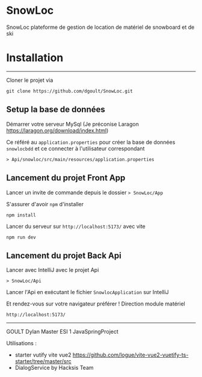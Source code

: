 # SnowLoc
SnowLoc plateforme de gestion de location de matériel de snowboard et de ski

# Installation
***
Cloner le projet via
```
git clone https://github.com/dgoult/SnowLoc.git
```
## Setup la base de données

Démarrer votre serveur MySql (Je préconise Laragon https://laragon.org/download/index.html)

Ce référé au ``application.properties`` pour créer la base de données ``snowlocbdd`` et ce connecter à l'utilisateur correspondant
```
> Api/snowloc/src/main/resources/application.properties
```

## Lancement du projet Front App

Lancer un invite de commande depuis le dossier ``> SnowLoc/App``

S'assurer d'avoir ``npm`` d'installer
```
npm install
```

Lancer du serveur sur ``http://localhost:5173/`` avec vite

```
npm run dev
```
## Lancement du projet Back Api

Lancer avec IntelliJ avec le projet Api

```
> SnowLoc/Api
```

Lancer l'Api en exécutant le fichier ``SnowlocApplication`` sur IntelliJ

Et rendez-vous sur votre navigateur préférer ! Direction module matériel

```
http://localhost:5173/
```
***
GOULT Dylan Master ESI 1 JavaSpringProject


Utilisations :
- starter vutify vite vue2 https://github.com/logue/vite-vue2-vuetify-ts-starter/tree/master/src
- DialogService by Hacksis Team
